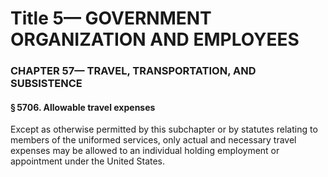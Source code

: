 
# Title 5— GOVERNMENT ORGANIZATION AND EMPLOYEES
### CHAPTER 57— TRAVEL, TRANSPORTATION, AND SUBSISTENCE
#### § 5706. Allowable travel expenses

Except as otherwise permitted by this subchapter or by statutes relating to members of the uniformed services, only actual and necessary travel expenses may be allowed to an individual holding employment or appointment under the United States.

